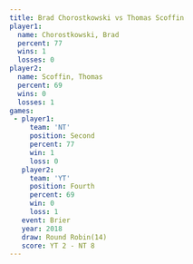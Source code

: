 ```yaml
---
title: Brad Chorostkowski vs Thomas Scoffin
player1:                   
  name: Chorostkowski, Brad
  percent: 77              
  wins: 1                  
  losses: 0                
player2:                   
  name: Scoffin, Thomas    
  percent: 69              
  wins: 0                  
  losses: 1                
games:
 - player1:          
     team: 'NT'      
     position: Second
     percent: 77     
     win: 1          
     loss: 0         
   player2:          
     team: 'YT'      
     position: Fourth
     percent: 69     
     win: 0          
     loss: 1         
   event: Brier         
   year: 2018           
   draw: Round Robin(14)
   score: YT 2 - NT 8   
---
```

